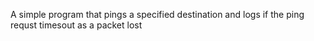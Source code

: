 A simple program that pings a specified destination and logs if the ping requst timesout as a packet lost

